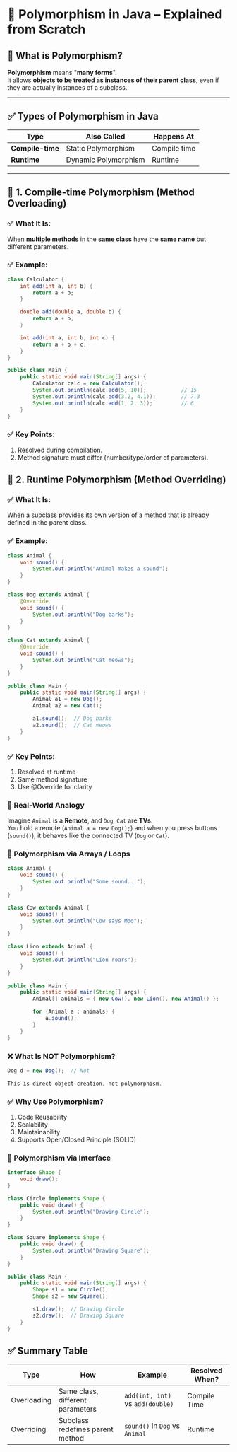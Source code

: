 # 🌟 Polymorphism in Java – Explained from Scratch

## 🔷 What is Polymorphism?

**Polymorphism** means "**many forms**".  
It allows **objects to be treated as instances of their parent class**, even if they are actually instances of a subclass.

---

## ✅ Types of Polymorphism in Java

| Type                 | Also Called          | Happens At   |
|----------------------|----------------------|--------------|
| **Compile-time**     | Static Polymorphism  | Compile time |
| **Runtime**          | Dynamic Polymorphism | Runtime      |

---

## 🧪 1. Compile-time Polymorphism (Method Overloading)

### ✅ What It Is:
When **multiple methods** in the **same class** have the **same name** but different parameters.

### ✅ Example:
```java
class Calculator {
    int add(int a, int b) {
        return a + b;
    }

    double add(double a, double b) {
        return a + b;
    }

    int add(int a, int b, int c) {
        return a + b + c;
    }
}

public class Main {
    public static void main(String[] args) {
        Calculator calc = new Calculator();
        System.out.println(calc.add(5, 10));           // 15
        System.out.println(calc.add(3.2, 4.1));        // 7.3
        System.out.println(calc.add(1, 2, 3));         // 6
    }
}
```
### ✅ Key Points:
1. Resolved during compilation.
2. Method signature must differ (number/type/order of parameters).

## 🧪 2. Runtime Polymorphism (Method Overriding)

### ✅ What It Is:
When a subclass provides its own version of a method that is already defined in the parent class.

### ✅ Example:
```java
class Animal {
    void sound() {
        System.out.println("Animal makes a sound");
    }
}

class Dog extends Animal {
    @Override
    void sound() {
        System.out.println("Dog barks");
    }
}

class Cat extends Animal {
    @Override
    void sound() {
        System.out.println("Cat meows");
    }
}

public class Main {
    public static void main(String[] args) {
        Animal a1 = new Dog();
        Animal a2 = new Cat();

        a1.sound();  // Dog barks
        a2.sound();  // Cat meows
    }
}

```
### ✅ Key Points:
1. Resolved at runtime
2. Same method signature
3. Use @Override for clarity

### 🧠 Real-World Analogy

Imagine `Animal` is a **Remote**, and `Dog`, `Cat` are **TVs**.  
You hold a remote (`Animal a = new Dog();`) and when you press buttons (`sound()`), it behaves like the connected TV (`Dog` or `Cat`).

### 🧪 Polymorphism via Arrays / Loops
```java
class Animal {
    void sound() {
        System.out.println("Some sound...");
    }
}

class Cow extends Animal {
    void sound() {
        System.out.println("Cow says Moo");
    }
}

class Lion extends Animal {
    void sound() {
        System.out.println("Lion roars");
    }
}

public class Main {
    public static void main(String[] args) {
        Animal[] animals = { new Cow(), new Lion(), new Animal() };

        for (Animal a : animals) {
            a.sound();
        }
    }
}

```

### ❌ What Is NOT Polymorphism?
```java
Dog d = new Dog();  // Not 

This is direct object creation, not polymorphism.
```

### ✅ Why Use Polymorphism?
1. Code Reusability
2. Scalability
3. Maintainability
4. Supports Open/Closed Principle (SOLID)

### 🧪 Polymorphism via Interface
```java
interface Shape {
    void draw();
}

class Circle implements Shape {
    public void draw() {
        System.out.println("Drawing Circle");
    }
}

class Square implements Shape {
    public void draw() {
        System.out.println("Drawing Square");
    }
}

public class Main {
    public static void main(String[] args) {
        Shape s1 = new Circle();
        Shape s2 = new Square();

        s1.draw();  // Drawing Circle
        s2.draw();  // Drawing Square
    }
}

```


## ✅ Summary Table

| Type         | How                              | Example                         | Resolved When? |
|--------------|-----------------------------------|----------------------------------|----------------|
| Overloading  | Same class, different parameters  | `add(int, int)` vs `add(double)` | Compile Time   |
| Overriding   | Subclass redefines parent method  | `sound()` in `Dog` vs `Animal`  | Runtime        |
